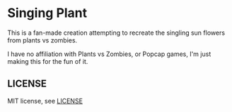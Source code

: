 # Singing Plant

This is a fan-made creation attempting to recreate the singling sun flowers from plants vs zombies.

I have no affiliation with Plants vs Zombies, or Popcap games, I'm just making this for the fun of it.

## LICENSE

MIT license, see [LICENSE](./LICENSE)